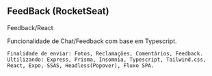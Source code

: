 ## FeedBack (RocketSeat)
Feedback/React

Funcionalidade de Chat/Feedback com base em Typescript.
```
Finalidade de enviar: Fotos, Reclamações, Comentários, Feedback.
Ultilizando: Express, Prisma, Insomnia, Typescript, Tailwind.css, React, Expo, SSAS, Headless(Popover), Fluxo SPA.

```
